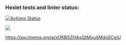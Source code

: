 ### Hexlet tests and linter status:
[![Actions Status](https://github.com/Scarecrow2510/python-project-49/workflows/hexlet-check/badge.svg)](https://github.com/Scarecrow2510/python-project-49/actions)


<a href="https://codeclimate.com/github/Scarecrow2510/python-project-49/maintainability"><img src="https://api.codeclimate.com/v1/badges/33b0714d6037921a4e61/maintainability" /></a>

https://asciinema.org/a/xOKBSZHiksQtMouitMdoSCqjU
